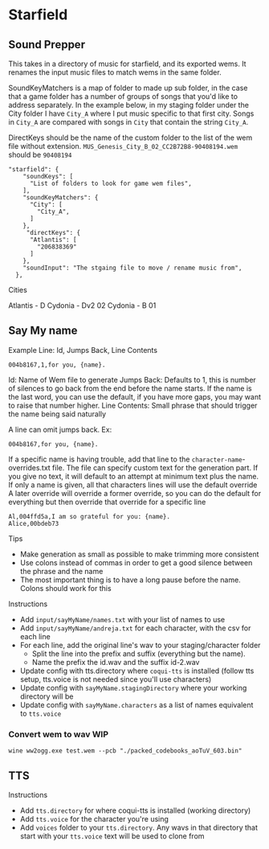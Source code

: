 # Starfield


## Sound Prepper

This takes in a directory of music for starfield, and its exported wems. It renames the input music files to match wems in the same folder.

SoundKeyMatchers is a map of folder to made up sub folder, in the case that a game folder has a number of groups of songs that you'd like to address separately. In the example below, in my staging folder under the City folder I have `City_A` where I put music specific to that first city. Songs in `City_A` are compared with songs in `City` that contain the string `City_A`. 

DirectKeys should be the name of the custom folder to the list of the wem file without extension. `MUS_Genesis_City_B_02_CC2B72B8-90408194.wem` should be `90408194`

```
"starfield": {
    "soundKeys": [
      "List of folders to look for game wem files",
    ],
    "soundKeyMatchers": {
      "City": [
        "City_A",
      ]
    },
     "directKeys": {
      "Atlantis": [
        "206838369"
      ]
    },
    "soundInput": "The stgaing file to move / rename music from",
  },
```

Cities

Atlantis - D
Cydonia - Dv2 02
Cydonia - B 01


## Say My name

Example Line:
Id, Jumps Back, Line Contents
```
004b8167,1,for you, {name}.
```
Id: Name of Wem file to generate
Jumps Back: Defaults to 1, this is number of silences to go back from the end before the name starts. If the name is the last word, you can use the default, if you have more gaps, you may want to raise that number higher.
Line Contents: Small phrase that should trigger the name being said naturally

A line can omit jumps back.
Ex:
```
004b8167,for you, {name}.
```

If a specific name is having trouble, add that line to the `character-name`-overrides.txt file.
The file can specify custom text for the generation part. If you give no text, it will default to an attempt at minimum text plus the name.
If only a name is given, all that characters lines will use the default override
A later override will override a former override, so you can do the default for everything but then override that override for a specific line
```
Al,004ffd5a,I am so grateful for you: {name}.
Alice,00bdeb73
```


Tips
- Make generation as small as possible to make trimming more consistent
- Use colons instead of commas in order to get a good silence between the phrase and the name
- The most important thing is to have a long pause before the name. Colons should work for this

Instructions
- Add `input/sayMyName/names.txt` with your list of names to use
- Add `input/sayMyName/andreja.txt` for each character, with the csv for each line
- For each line, add the original line's wav to your staging/character folder
  - Split the line into the prefix and suffix (everything but the name). 
  - Name the prefix the id.wav and the suffix id-2.wav
- Update config with tts.directory where `coqui-tts` is installed (follow tts setup, tts.voice is not needed since you'll use characters)
- Update config with `sayMyName.stagingDirectory` where your working directory will be
- Update config with `sayMyName.characters` as a list of names equivalent to `tts.voice`


### Convert wem to wav WIP
```
wine ww2ogg.exe test.wem --pcb "./packed_codebooks_aoTuV_603.bin"
```


## TTS

Instructions
- Add `tts.directory` for where coqui-tts is installed (working directory)
- Add `tts.voice` for the character you're using
- Add `voices` folder to your `tts.directory`. Any wavs in that directory that start with your `tts.voice` text will be used to clone from